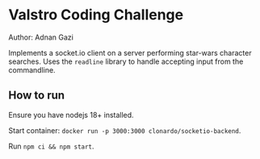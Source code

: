 # Valstro Coding Challenge

Author: Adnan Gazi

Implements a socket.io client on a server performing star-wars character searches.
Uses the `readline` library to handle accepting input from the commandline.

## How to run

Ensure you have nodejs 18+ installed.

Start container: `docker run -p 3000:3000 clonardo/socketio-backend`.

Run `npm ci && npm start`.
